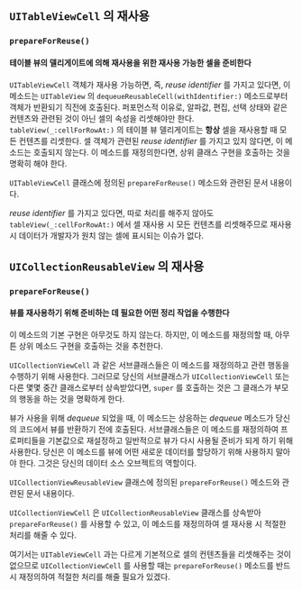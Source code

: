 ## `UITableViewCell` 의 재사용

### `prepareForReuse()`

#### 테이블 뷰의 델리게이트에 의해 재사용을 위한 재사용 가능한 셀을 준비한다

`UITableViewCell` 객체가 재사용 가능하면, 즉, *reuse identifier* 를 가지고 있다면, 이 메소드는 `UITableView` 의 `dequeueReusableCell(withIdentifier:)` 메소드로부터 객체가 반환되기 직전에 호출된다. 퍼포먼스적 이유로, 알파값, 편집, 선택 상태와 같은 컨텐츠와 관련된 것이 아닌 셀의 속성을 리셋해야만 한다. `tableView(_:cellForRowAt:)` 의 테이블 뷰 델리게이트는 **항상** 셀을 재사용할 때 모든 컨텐츠를 리셋한다. 셀 객체가 관련된 *reuse identifier* 를 가지고 있지 않다면, 이 메소드는 호출되지 않는다. 이 메소드를 재정의한다면, 상위 클래스 구현을 호출하는 것을 명확히 해야 한다.



`UITableViewCell` 클래스에 정의된 `prepareForReuse()` 메소드와 관련된 문서 내용이다.

*reuse identifier* 를 가지고 있다면, 따로 처리를 해주지 않아도 `tableView(_:cellForRowAt:)` 에서 셀 재사용 시 모든 컨텐츠를 리셋해주므로 재사용 시 데이터가 개발자가 원치 않는 셀에 표시되는 이슈가 없다.



## `UICollectionReusableView` 의 재사용

### `prepareForReuse()`

#### 뷰를 재사용하기 위해 준비하는 데 필요한 어떤 정리 작업을 수행한다

이 메소드의 기본 구현은 아무것도 하지 않는다. 하지만, 이 메소드를 재정의할 때, 아무튼 상위 메소드 구현을 호출하는 것을 추천한다.

`UICollectionViewCell` 과 같은 서브클래스들은 이 메소드를 재정의하고 관련 행동을 수행하기 위해 사용한다. 그러므로 당신의 서브클래스가 `UICollectionViewCell` 또는 다른 몇몇 중간 클래스로부터 상속받았다면, `super` 를 호출하는 것은 그 클래스가 부모의 행동을 하는 것을 명확하게 한다.

뷰가 사용을 위해 *dequeue* 되었을 때, 이 메소드는 상응하는 *dequeue* 메소드가 당신의 코드에서 뷰를 반환하기 전에 호출된다. 서브클래스들은 이 메소드를 재정의하여 프로퍼티들을 기본값으로 재설정하고 일반적으로 뷰가 다시 사용될 준비가 되게 하기 위해 사용한다. 당신은 이 메소드를 뷰에 어떤 새로운 데이터를 할당하기 위해 사용하지 말아야 한다. 그것은 당신의 데이터 소스 오브젝트의 역할이다.



`UICollectionViewReusableView` 클래스에 정의된 `prepareForReuse()` 메소드와 관련된 문서 내용이다.



`UICollectionViewCell` 은 `UICollectionReusableView` 클래스를 상속받아 `prepareForReuse()` 를 사용할 수 있고, 이 메소드를 재정의하여 셀 재사용 시 적절한 처리를 해줄 수 있다.

여기서는 `UITableViewCell` 과는 다르게 기본적으로 셀의 컨텐츠들을 리셋해주는 것이 없으므로 `UICollectionViewCell` 를 사용할 때는 `prepareForReuse()` 메소드를 반드시 재정의하여 적절한 처리를 해줄 필요가 있겠다.